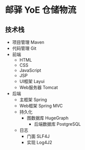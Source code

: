 邮驿 YoE 仓储物流
===
## 技术栈
- 项目管理 Maven
- 代码管理 Git
- 前端
  - HTML
  - CSS
  - JavaScript
  - JSP
  - UI框架 Layui
  - Web服务器 Tomcat
- 后端
  - 主框架 Spring
  - Web框架 Spring MVC
  - 持久化
    - 图数据库 HugeGraph
      - 后端数据库 PostgreSQL
  - 日志
    - 门面 SLF4J
    - 实现 Log4J2
